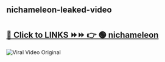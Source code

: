 
 ## nichameleon-leaked-video 

# <h2><a href="https://clipsfans.com/nichameleon&ref=git">🔗 Click to LINKS ⏩⏩ 👉 🟢 nichameleon </a></h2>

<a href="https://clipsfans.com/nichameleon&ref=git" rel="nofollow" data-target="animated-image.originalLink"><img src="https://i.ibb.co.com/xMMVF88/686577567.gif" alt="Viral Video Original" style="max-width: 100%; display: inline-block;" data-target="animated-image.originalImage"></a>

